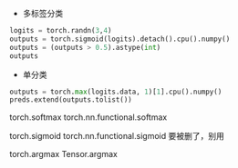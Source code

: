 - 多标签分类
```python
logits = torch.randn(3,4)
outputs = torch.sigmoid(logits).detach().cpu().numpy()
outputs = (outputs > 0.5).astype(int)
outputs
```


- 单分类
```python
outputs = torch.max(logits.data, 1)[1].cpu().numpy()
preds.extend(outputs.tolist())
```

torch.softmax
torch.nn.functional.softmax

torch.sigmoid
torch.nn.functional.sigmoid 要被删了，别用

torch.argmax
Tensor.argmax

